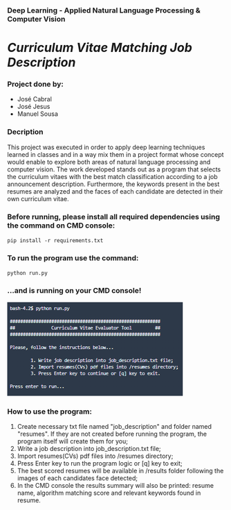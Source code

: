 ### Deep Learning - Applied Natural Language Processing & Computer Vision


# _Curriculum Vitae Matching Job Description_ 


### Project done by:
* José Cabral
* José Jesus
* Manuel Sousa


### Decription
This project was executed in order to apply deep learning techniques learned in classes and in a way mix them in a project format whose concept would enable to explore both areas of natural language processing and computer vision.
The work developed stands out as a program that selects the curriculum vitaes with the best match classification according to a job announcement description. Furthermore, the keywords present in the best resumes are analyzed and the faces of each candidate are detected in their own curriculum vitae.


### Before running, please install all required dependencies using the command on CMD console:
    pip install -r requirements.txt


### To run the program use the command:
    python run.py


### ...and is running on your CMD console!
![title](README_images/project_pic_1.png)


### How to use the program:
1. Create necessary txt file named "job_description" and folder named "resumes". If they are not created before running the program, the program itself will create them for you;
1. Write a job description into job_description.txt file;
2. Import resumes(CVs) pdf files into /resumes directory;
3. Press Enter key to run the program logic or [q] key to exit;
4. The best scored resumes will be available in /results folder following the images of each candidates face detected;
5. In the CMD console the results summary will also be printed: resume name, algorithm matching score and relevant keywords found in resume.
